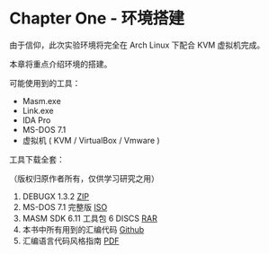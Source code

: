 # Chapter One - 环境搭建

由于信仰，此次实验环境将完全在 Arch Linux 下配合 KVM 虚拟机完成。

本章将重点介绍环境的搭建。 

可能使用到的工具：

- Masm.exe
- Link.exe
- IDA Pro
- MS-DOS 7.1
- 虚拟机 ( KVM / VirtualBox / Vmware )

工具下载全套： 

（版权归原作者所有，仅供学习研究之用） 

1. DEBUGX 1.3.2 [ZIP](../assets/binary/DEBUGX_1.3.2.ZIP)
2. MS-DOS 7.1 完整版 [ISO](../assets/binary/dos71cd.iso)
3. MASM SDK 6.11 工具包 6 DISCS [RAR](../assets/binary/masm611.rar)
4. 本书中所有用到的汇编代码 [Github](https://github.com/kmahyyg/asm-learning-notes/tree/master/assets/code) 
5. 汇编语言代码风格指南 [PDF](../assets/binary/asm-coding-standard-hyde.pdf)